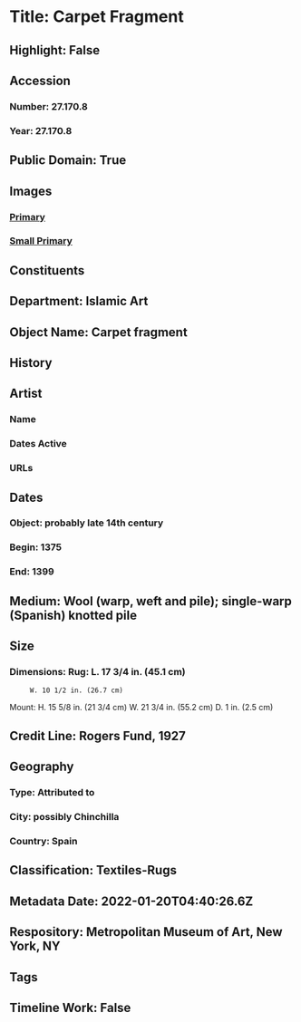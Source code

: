 # Title: Carpet Fragment
## Highlight: False
## Accession
### Number: 27.170.8
### Year: 27.170.8
## Public Domain: True
## Images
### [Primary](https://images.metmuseum.org/CRDImages/is/original/69042.jpg)
### [Small Primary](https://images.metmuseum.org/CRDImages/is/web-large/69042.jpg)
## Constituents
## Department: Islamic Art
## Object Name: Carpet fragment
## History
## Artist
### Name
### Dates Active
### URLs
## Dates
### Object: probably late 14th century
### Begin: 1375
### End: 1399
## Medium: Wool (warp, weft and pile); single-warp (Spanish) knotted pile
## Size
### Dimensions: Rug: L. 17 3/4 in. (45.1 cm)
         W. 10 1/2 in. (26.7 cm)
Mount: H. 15 5/8 in. (21 3/4 cm)
            W. 21 3/4 in. (55.2 cm)
            D. 1 in. (2.5 cm)
## Credit Line: Rogers Fund, 1927
## Geography
### Type: Attributed to
### City: possibly Chinchilla
### Country: Spain
## Classification: Textiles-Rugs
## Metadata Date: 2022-01-20T04:40:26.6Z
## Respository: Metropolitan Museum of Art, New York, NY
## Tags
## Timeline Work: False
